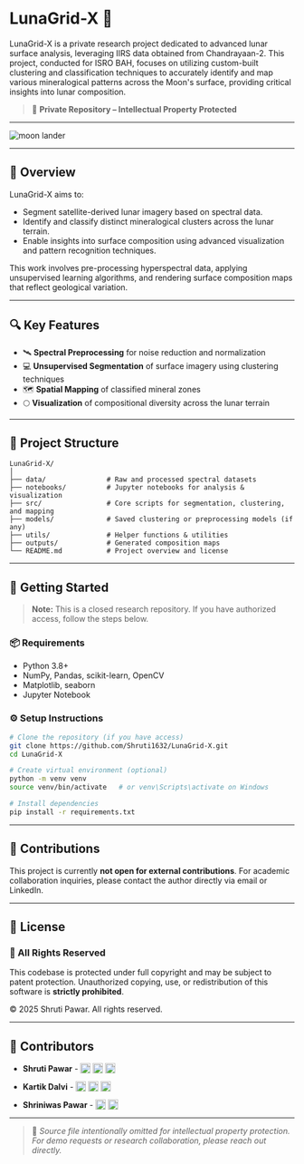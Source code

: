 # LunaGrid-X 🌙

LunaGrid-X is a private research project dedicated to advanced lunar surface analysis, leveraging IIRS data obtained from Chandrayaan-2. This project, conducted for ISRO BAH, focuses on utilizing custom-built clustering and classification techniques to accurately identify and map various mineralogical patterns across the Moon's surface, providing critical insights into lunar composition.


> 🚧 **Private Repository – Intellectual Property Protected**

---

![moon lander](https://github.com/user-attachments/assets/f9c6feae-c061-4f64-8fb5-7d2d220b3c04)

---

## 🧩 Overview

LunaGrid-X aims to:
- Segment satellite-derived lunar imagery based on spectral data.
- Identify and classify distinct mineralogical clusters across the lunar terrain.
- Enable insights into surface composition using advanced visualization and pattern recognition techniques.

This work involves pre-processing hyperspectral data, applying unsupervised learning algorithms, and rendering surface composition maps that reflect geological variation.

---

## 🔍 Key Features

- 🛰️ **Spectral Preprocessing** for noise reduction and normalization  
- 💻 **Unsupervised Segmentation** of surface imagery using clustering techniques  
- 🗺️ **Spatial Mapping** of classified mineral zones  
- 🌕 **Visualization** of compositional diversity across the lunar terrain  

---

## 📁 Project Structure

```plaintext
LunaGrid-X/
│
├── data/               # Raw and processed spectral datasets
├── notebooks/          # Jupyter notebooks for analysis & visualization
├── src/                # Core scripts for segmentation, clustering, and mapping
├── models/             # Saved clustering or preprocessing models (if any)
├── utils/              # Helper functions & utilities
├── outputs/            # Generated composition maps
└── README.md           # Project overview and license
````

---

## 🚀 Getting Started

> **Note:** This is a closed research repository. If you have authorized access, follow the steps below.

### 📦 Requirements

* Python 3.8+
* NumPy, Pandas, scikit-learn, OpenCV
* Matplotlib, seaborn
* Jupyter Notebook

### ⚙️ Setup Instructions

```bash
# Clone the repository (if you have access)
git clone https://github.com/Shruti1632/LunaGrid-X.git
cd LunaGrid-X

# Create virtual environment (optional)
python -m venv venv
source venv/bin/activate   # or venv\Scripts\activate on Windows

# Install dependencies
pip install -r requirements.txt
```

---

## 🧠 Contributions

This project is currently **not open for external contributions**.
For academic collaboration inquiries, please contact the author directly via email or LinkedIn.

---

## 📜 License

### 🚫 All Rights Reserved

This codebase is protected under full copyright and may be subject to patent protection.
Unauthorized copying, use, or redistribution of this software is **strictly prohibited**.

© 2025 Shruti Pawar. All rights reserved.

---

## 👥 Contributors

- <strong>Shruti Pawar</strong> - 
  <a href="https://github.com/Shruti1632"><img src="https://img.shields.io/badge/GitHub-000?logo=github&logoColor=white" height="18" style="vertical-align: text-bottom;"></a> 
  <a href="https://www.linkedin.com/in/shruti-pawar-0a9031235/"><img src="https://img.shields.io/badge/LinkedIn-0A66C2?logo=linkedin&logoColor=white" height="18" style="vertical-align: text-bottom;"></a> 
  <a href="mailto:shrutipawar216@gmail.com"><img src="https://img.shields.io/badge/Gmail-D14836?logo=gmail&logoColor=white" height="18" style="vertical-align: text-bottom;"></a>

- <strong>Kartik Dalvi</strong> - 
  <a href="https://github.com/Kartik4356"><img src="https://img.shields.io/badge/GitHub-000?logo=github&logoColor=white" height="18" style="vertical-align: text-bottom;"></a> 
  <a href="https://www.linkedin.com/in/kartik-dalvi-a41a101ba"><img src="https://img.shields.io/badge/LinkedIn-0A66C2?logo=linkedin&logoColor=white" height="18" style="vertical-align: text-bottom;"></a> 
  <a href="mailto:kartikdalvi2002@gmail.com"><img src="https://img.shields.io/badge/Gmail-D14836?logo=gmail&logoColor=white" height="18" style="vertical-align: text-bottom;"></a>

- <strong>Shriniwas Pawar</strong> - 
  <a href="https://www.linkedin.com/in/shriniwas-pawar-15694418b"><img src="https://img.shields.io/badge/LinkedIn-0A66C2?logo=linkedin&logoColor=white" height="18" style="vertical-align: text-bottom;"></a> 
  <a href="mailto:shriniwaspawar1744@gmail.com"><img src="https://img.shields.io/badge/Gmail-D14836?logo=gmail&logoColor=white" height="18" style="vertical-align: text-bottom;"></a>

---

> 📌 *Source file intentionally omitted for intellectual property protection. For demo requests or research collaboration, please reach out directly.*


